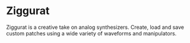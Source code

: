 # Ziggurat
Ziggurat is a creative take on analog synthesizers. Create, load and save custom patches using a wide variety of waveforms and manipulators.

